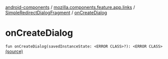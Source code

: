 [android-components](../../index.md) / [mozilla.components.feature.app.links](../index.md) / [SimpleRedirectDialogFragment](index.md) / [onCreateDialog](./on-create-dialog.md)

# onCreateDialog

`fun onCreateDialog(savedInstanceState: <ERROR CLASS>?): <ERROR CLASS>` [(source)](https://github.com/mozilla-mobile/android-components/blob/master/components/feature/app-links/src/main/java/mozilla/components/feature/app/links/SimpleRedirectDialogFragment.kt#L30)